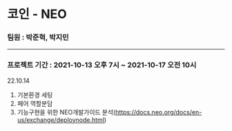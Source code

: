 # 코인 - NEO

### 팀원 : 박준혁, 박지민

---

### 프로젝트 기간 : 2021-10-13 오후 7시 ~ 2021-10-17 오전 10시

22.10.14
1. 기본환경 세팅
2. 페어 역할분담
3. 기능구현을 위한 NEO개발가이드 분석(https://docs.neo.org/docs/en-us/exchange/deploynode.html)
